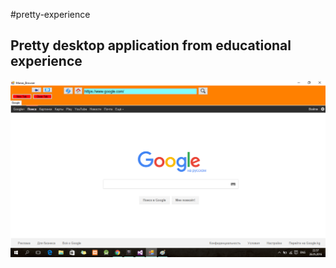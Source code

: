 #pretty-experience
## Pretty desktop application from educational experience

![alt text](description_image.png)
